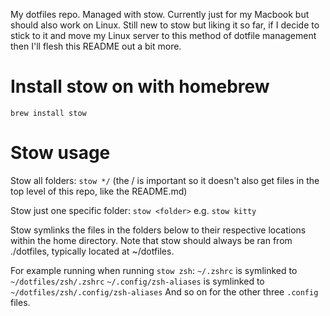 My dotfiles repo.
Managed with stow.
Currently just for my Macbook but should also work on Linux.
Still new to stow but liking it so far, if I decide to stick to it and move my Linux server to this method of dotfile management then I'll flesh this README out a bit more.

# Install stow on with homebrew
`brew install stow`

# Stow usage
Stow all folders:
`stow */` (the / is important so it doesn't also get files in the top level of this repo, like the README.md)

Stow just one specific folder:
`stow <folder>` e.g. `stow kitty`

Stow symlinks the files in the folders below to their respective locations within the home directory. Note that stow should always be ran from ./dotfiles, typically located at ~/dotfiles.

For example running when running `stow zsh`:
`~/.zshrc` is symlinked to `~/dotfiles/zsh/.zshrc`
`~/.config/zsh-aliases` is symlinked to `~/dotfiles/zsh/.config/zsh-aliases`
And so on for the other three `.config` files.
